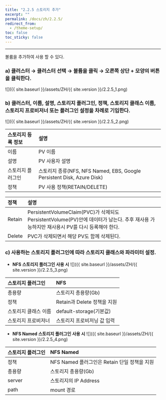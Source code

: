 ```yaml
---
title: "2.2.5 스토리지 추가"
excerpt: ""
permalink: /docs/zh/2.2.5/
redirect_from:
  - /theme-setup/
toc: false
toc_sticky: false
---
```


---
볼륨을 추가하여 사용 할 수 있다.

### a\) 클러스터 → 클러스터 선택 → 볼륨을 클릭 → 오른쪽 상단 + 모양의 버튼을 클릭한다.
![]({{ site.baseurl }}/assets/ZH/{{ site.version }}/2.2.5_1.png)

### b\) 클러스터, 이름, 설명, 스토리지 플러그인, 정책, 스토리지 클래스 이름, 스토리지 프로비저너 또는 플러그인 설정을 차례로 기입한다.
![]({{ site.baseurl }}/assets/ZH/{{ site.version }}/2.2.5_2.png)

| **스토리지 등록 정보** | **설명** |
| :------------- | :----------------------------------------------------------------- |
| 이름             | PV 이름                                                              |
| 설명             | PV 사용자 설명                                                          |
| 스토리지 플러그인 | 스토리지 종류\(NFS, NFS Named, EBS, Google Persistent Disk, Azure Disk\) |
| 정책             | PV 사용 정책\(RETAIN/DELETE\)                                          |

| **정책** | **설명** |
| :----- | :------------------------------------------------------------------------------------------------------ |
| Retain | PersistentVolumeClaim\(PVC\)가 삭제되도 PersistentVolume\(PV\)안에 데이터가 남는다. 추후 재사용 가능하지만 재사용시 PV를 다시 등록해야 한다. |
| Delete | PVC가 삭제되면서 해당 PV도 함께 삭제된다. |


### c\) 사용하는 스토리지 플러그인에 따라 스토리지 클래스와 파라미터 설정.

* **NFS 스토리지 플러그인 사용 시**
![]({{ site.baseurl }}/assets/ZH/{{ site.version }}/2.2.5_3.png)

| 스토리지 플러그인   | **NFS** |
| :---------- | :--------------------- |
| 총용량         | 스토리지 총용량(Gb)           |
| 정책          | Retain과 Delete 정책을 지원  |
| 스토리지 클래스 이름 | default-storage\(기본값\) |
| 스토리지 프로비저너  | 스토리지 프로비저닝 값 입력        |

* **NFS Named 스토리지 플러그인 사용 시**
![]({{ site.baseurl }}/assets/ZH/{{ site.version }}/2.2.5_4.png)

| 스토리지 플러그인 | **NFS** Named                    |
| :-------- | :------------------------------- |
| 정책        | NFS Named 플러그인은 Retain 단일 정책을 지원 |
| 총용량       | 스토리지 총용량(Gb)                     |
| server    | 스토리지의 IP Address                 |
| path      | mount 경로                         |
